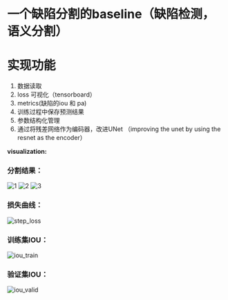 # 一个缺陷分割的baseline（缺陷检测， 语义分割）


# 实现功能
  1. 数据读取
  2.  loss 可视化（tensorboard）
  3.  metrics(缺陷的iou 和 pa)
  4.  训练过程中保存预测结果
  5.  参数结构化管理
  6. 通过将残差网络作为编码器，改进UNet （improving the unet by  using the resnet as the encoder） 
  
  
**visualization:**
### 分割结果：
![1](https://github.com/Wslsdx/baseline_segment_Resunet_pytorch/blob/master/photo/Train_0576.png)
![2](https://github.com/Wslsdx/baseline_segment_Resunet_pytorch/blob/master/photo/Train_0588.png)
![3](https://github.com/Wslsdx/baseline_segment_Resunet_pytorch/blob/master/photo/Train_0609.png)

### 损失曲线：

![step_loss](https://github.com/Wslsdx/baseline_segment_Resunet_pytorch/blob/master/photo/step_loss.png)

### 训练集IOU：

![iou_train](https://github.com/Wslsdx/baseline_segment_Resunet_pytorch/blob/master/photo/iou_train.png)

### 验证集IOU：

![iou_valid](https://github.com/Wslsdx/baseline_segment_Resunet_pytorch/blob/master/photo/iou_valid.png)
 

 
  
